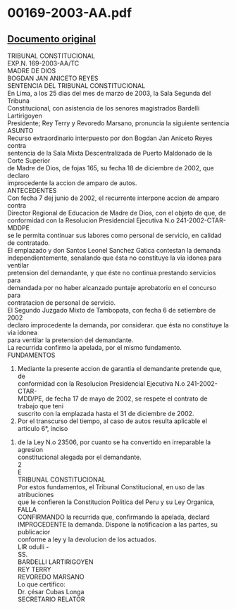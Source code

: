 
00169-2003-AA.pdf
=================
  
[Documento original](https://tc.gob.pe/jurisprudencia/2003/00169-2003-AA.pdf)  
---  
TRIBUNAL CONSTITUCIONAL  
EXP.N. 169-2003-AA/TC  
MADRE DE DIOS  
BOGDAN JAN ANICETO REYES  
SENTENCIA DEL TRIBUNAL CONSTITUCIONAL  
En Lima, a los 25 dias del mes de marzo de 2003, la Sala Segunda del Tribuna  
Constitucional, con asistencia de los senores magistrados Bardelli Lartirigoyen  
Presidente; Rey Terry y Revoredo Marsano, pronuncia la siguiente sentencia  
ASUNTO  
Recurso extraordinario interpuesto por don Bogdan Jan Aniceto Reyes contra  
sentencia de la Sala Mixta Descentralizada de Puerto Maldonado de la Corte Superior  
de Madre de Dios, de fojas 165, su fecha 18 de diciembre de 2002, que declaro  
improcedente la accion de amparo de autos.  
ANTECEDENTES  
Con fecha 7 dej junio de 2002, el recurrente interpone accion de amparo contra  
Director Regional de Educacion de Madre de Dios, con el objeto de que, de  
conformidad con la Resolucion Presidencial Ejecutiva N.o 241-2002-CTAR-MDDPE  
se le permita continuar sus labores como personal de servicio, en calidad de contratado.  
El emplazado y don Santos Leonel Sanchez Gatica contestan la demanda  
independientemente, senalando que ésta no constituye la via idonea para ventilar  
pretension del demandante, y que éste no continua prestando servicios para  
demandada por no haber alcanzado puntaje aprobatorio en el concurso para  
contratacion de personal de servicio.  
El Segundo Juzgado Mixto de Tambopata, con fecha 6 de setiembre de 2002  
declaro improcedente la demanda, por considerar. que ésta no constituye la via idonea  
para ventilar la pretension del demandante.  
La recurrida confirmo la apelada, por el mismo fundamento.  
FUNDAMENTOS  
1. Mediante la presente accion de garantia el demandante pretende que, de  
conformidad con la Resolucion Presidencial Ejecutiva N.o 241-2002-CTAR-  
MDD/PE, de fecha 17 de mayo de 2002, se respete el contrato de trabajo que teni  
suscrito con la emplazada hasta el 31 de diciembre de 2002.  
2. Por el transcurso del tiempo, al caso de autos resulta aplicable el articulo 6°, inciso  
1) de la Ley N.o 23506, por cuanto se ha convertido en irreparable la agresion  
constitucional alegada por el demandante.  
2  
E  
TRIBUNAL CONSTITUCIONAL  
Por estos fundamentos, el Tribunal Constitucional, en uso de las atribuciones  
que le confieren la Constitucion Politica del Peru y su Ley Organica,  
FALLA  
CONFIRMANDO la recurrida que, confirmando la apelada, declard  
IMPROCEDENTE la demanda. Dispone la notificacion a las partes, su publicacior  
conforme a ley y la devolucion de los actuados.  
LIR odulli -  
SS.  
BARDELLI LARTIRIGOYEN  
REY TERRY  
REVOREDO MARSANO  
Lo que certifico:  
Dr. çésar Cubas Longa  
SECRETARIO RELATOR